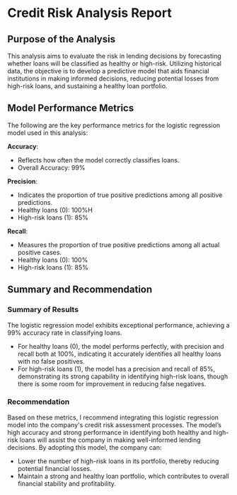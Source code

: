# Credit Risk Analysis Report

## Purpose of the Analysis
This analysis aims to evaluate the risk in lending decisions by forecasting whether loans will be classified as healthy or high-risk. Utilizing historical data, the objective is to develop a predictive model that aids financial institutions in making informed decisions, reducing potential losses from high-risk loans, and sustaining a healthy loan portfolio.

## Model Performance Metrics

The following are the key performance metrics for the logistic regression model used in this analysis:

**Accuracy**:
  - Reflects how often the model correctly classifies loans.
  - Overall Accuracy: 99%
    
**Precision**:
  - Indicates the proportion of true positive predictions among all positive predictions.
  - Healthy loans (0): 100%H
  - High-risk loans (1): 85%

**Recall**: 
  - Measures the proportion of true positive predictions among all actual positive cases.
  - Healthy loans (0): 100%
  - High-risk loans (1): 85%

## Summary and Recommendation

### Summary of Results

The logistic regression model exhibits exceptional performance, achieving a 99% accuracy rate in classifying loans.
  - For healthy loans (0), the model performs perfectly, with precision and recall both at 100%, indicating it accurately identifies all healthy loans with no false positives.
  - For high-risk loans (1), the model has a precision and recall of 85%, demonstrating its strong capability in identifying high-risk loans, though there is some room for improvement in reducing false negatives.
    
### Recommendation

Based on these metrics, I recommend integrating this logistic regression model into the company's credit risk assessment processes. The model’s high accuracy and strong performance in identifying both healthy and high-risk loans will assist the company in making well-informed lending decisions. By adopting this model, the company can:
  - Lower the number of high-risk loans in its portfolio, thereby reducing potential financial losses.
  - Maintain a strong and healthy loan portfolio, which contributes to overall financial stability and profitability.
